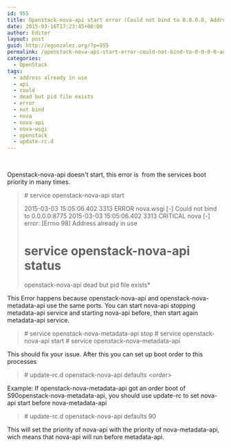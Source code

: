 ```yaml
---
id: 955
title: Openstack-nova-api start error (Could not bind to 0.0.0.0, Address already in use)
date: 2015-03-16T17:23:45+00:00
author: Editor
layout: post
guid: http://egonzalez.org/?p=955
permalink: /openstack-nova-api-start-error-could-not-bind-to-0-0-0-0-address-already-in-use/
categories:
  - OpenStack
tags:
  - address already in use
  - api
  - could
  - dead but pid file exists
  - error
  - not bind
  - nova
  - nova-api
  - nova-wsgi
  - openstack
  - update-rc.d
---
```

&nbsp;

Openstack-nova-api doesn't start, this error is  from the services boot priority in many times.
<blockquote># service openstack-nova-api start

2015-03-03 15:05:06.402 3313 ERROR nova.wsgi [-] Could not bind to
0.0.0.0:8775
2015-03-03 15:05:06.402 3313 CRITICAL nova [-] error: [Errno 98] Address
already in use

# service openstack-nova-api status

openstack-nova-api dead but pid file exists*</blockquote>
This Error happens because openstack-nova-api and openstack-nova-metadata-api use the same ports.
You can start nova-api stopping metadata-api service and starting nova-api before, then start again metadata-api service.
<blockquote># service openstack-nova-metadata-api stop
# service openstack-nova-api start
# service openstack-nova-metadata-api</blockquote>
This should fix your issue. After this you can set up boot order to this processes
<blockquote># update-rc.d openstack-nova-api defaults &lt;order&gt;</blockquote>
Example: If openstack-nova-metadata-api got an order boot of S90openstack-nova-metadata-api, you should use update-rc to set nova-api start before nova-metadata-api
<blockquote># update-rc.d openstack-nova-api defaults 90</blockquote>
This will set the priority of nova-api with the priority of nova-metadata-api, wich means that nova-api will run before metadata-api.

&nbsp;